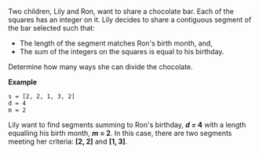 Two children, Lily and Ron, want to share a chocolate bar. Each of the squares has an integer on it.
Lily decides to share a contiguous segment of the bar selected such that:
* The length of the segment matches Ron's birth month, and,
* The sum of the integers on the squares is equal to his birthday.

Determine how many ways she can divide the chocolate.

**Example**
```
s = [2, 2, 1, 3, 2]
d = 4
m = 2
```

Lily want to find segments summing to Ron's birthday, **_d =_ 4** with a length equalling his birth month, **_m_ = 2**.
In this case, there are two segments meeting her criteria: **[2, 2]** and **[1, 3]**.